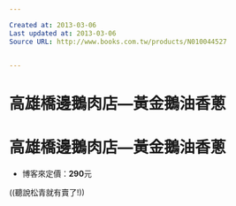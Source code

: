 ```yaml
---

Created at: 2013-03-06
Last updated at: 2013-03-06
Source URL: http://www.books.com.tw/products/N010044527


---
```


# 高雄橋邊鵝肉店—黃金鵝油香蔥


# 高雄橋邊鵝肉店—黃金鵝油香蔥

* 博客來定價：****290****元

((聽說松青就有賣了!))

